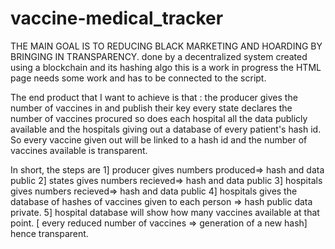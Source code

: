 # vaccine-medical_tracker


 THE MAIN GOAL IS TO REDUCING BLACK MARKETING AND HOARDING BY BRINGING IN TRANSPARENCY.
 done by a decentralized system created using a blockchain and its hashing algo
this is a work in progress the HTML page needs some work and has to be connected to the script.

The end product that I want to achieve is that :
the producer gives the number of vaccines in and publish their key
every state declares the number of vaccines procured so does each hospital all the data publicly available and the hospitals giving out a database of every patient's hash id. So every vaccine given out will be linked to a hash id and the number of vaccines available is transparent.

In short, the steps are
1] producer gives numbers produced=> hash and data public
2] states gives numbers recieved=> hash and data public
3] hospitals gives numbers recieved=> hash  and data public
4] hospitals gives the  database of hashes of vaccines given to each person => hash public data private.
5] hospital database will show how many vaccines available at that point.
    [ every reduced number of vaccines => generation of a new hash]          hence transparent.
